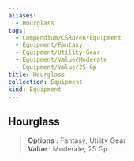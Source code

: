 ```yaml
---
aliases:
  - Hourglass
tags:
  - Compendium/CSRD/en/Equipment
  - Equipment/Fantasy
  - Equipment/Utility-Gear
  - Equipment/Value/Moderate
  - Equipment/Value/25-Gp
title: Hourglass
collection: Equipment
kind: Equipment
---
```

## Hourglass  
  
>  
> **Options :** Fantasy, Utility Gear  
> **Value :** Moderate, 25 Gp